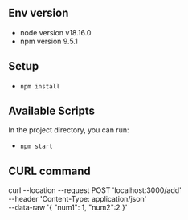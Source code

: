 ## Env version
- node version v18.16.0
- npm version 9.5.1

## Setup
- `npm install`

## Available Scripts

In the project directory, you can run:

- `npm start`

## CURL command
curl --location --request POST 'localhost:3000/add' \
--header 'Content-Type: application/json' \
--data-raw '{
    "num1": 1,
    "num2":2
}'